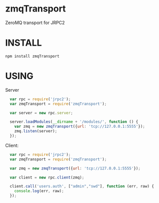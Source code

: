 zmqTransport
=====

ZeroMQ transport for JRPC2

INSTALL
======
```
npm install zmqTransport
```


USING
=====

Server

```javascript
  var rpc = require('jrpc2');
  var zmqTransport = require('zmqTransport');

  var server = new rpc.server;  

  server.loadModules(__dirname + '/modules/', function () {
    var zmq = new zmqTransport({url: 'tcp://127.0.0.1:5555'});
    zmq.listen(server);
  });
```

Client:

```javascript
  var rpc = require('jrpc2');
  var zmqTransport = require('zmqTransport');

  var zmq = new zmqTransport({url: 'tcp://127.0.0.1:5555'});

  var client = new rpc.client(zmq);

  client.call('users.auth', ["admin","swd"], function (err, raw) {
    console.log(err, raw);
  });
```
